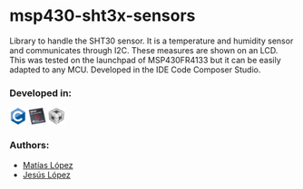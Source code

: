 # msp430-sht3x-sensors
Library to handle the SHT30 sensor. It is a temperature and humidity sensor and communicates through I2C. These measures are shown on an LCD. 
This was tested on the launchpad of MSP430FR4133 but it can be easily adapted to any MCU. Developed in the IDE Code Composer Studio. 

### Developed in:
<p>
<img width="30" height="30" src="https://raw.githubusercontent.com/jesu95/jesu95/main/img/c-original.svg">
<img width="30" height="30" src="https://raw.githubusercontent.com/jesu95/jesu95/main/img/msp430.jpeg">
<img width="30" height="30" src="https://raw.githubusercontent.com/jesu95/jesu95/main/img/code_composer.jpg">
</p>

### Authors:

* [Matías López](https://github.com/matiflp/)
* [Jesús López](https://github.com/jesu95/)
